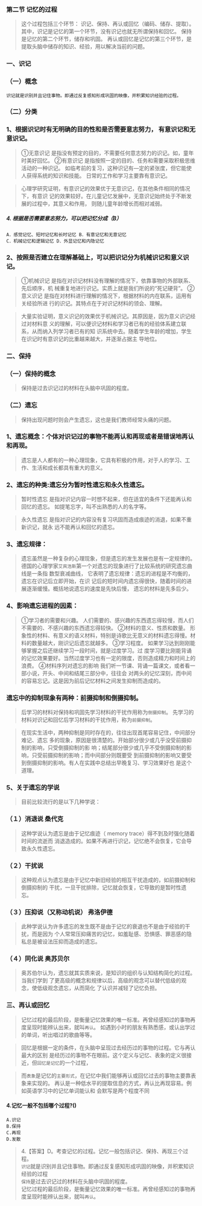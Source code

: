 ### 第二节 记忆的过程
>   这个过程包括三个环节： 识记、保持、再认或回忆（编码、储存、提取）。
其中，识记是记忆的第一个环节，没有识记也就无所谓保持和回忆。
保持是记忆的第二个环节，储存和巩固。
再认或回忆是记忆的第三个环节，是提取头脑中储存的知识、经验，用以解决当前的问题。

### 一、识记
### （一）概念
    识记就是识别并且记住事物。即通过反复感知形成巩固的映像，并积累知识经验的过程。
    
### （二）分类
### 1、根据识记时有无明确的目的性和是否需要意志努力， 有意识记和无意识记。
>   ①无意识记
        是指没有预定的目的，不需要任何意志努力的识记。如，童年时美好回忆。
    ②有意识记
        是指按照一定的目的、任务和需要采取积极思维活动的一种识记。
    如临考前的复习，这种识记有—定的紧张度，但它能使人获得系统的知识和技能。
    日常的工作和学习主要靠有意识记。
    
>   心理学研究证明，有意识记的效果优于无意识记，在其他条件相同的情况下，有意识
记的效果较好。在儿童记忆发展中，无意识记始终处于不断发展的过程中，其意义和作用，
则随儿童年龄增长而相对减弱。

##### 4. 根据是否需要意志努力，可以把记忆分成（B）
    A．感觉记忆、短时记忆和长时记忆 B．有意记忆和无意记忆
    C．机械记忆和逻辑记忆 D．外显记忆和内隐记忆


### 2、按照是否建立在理解基础上，可以把识记分为机械识记和意义识记。
>   ①机械识记
        是指在对识记材料没有理解的情况下，依靠事物的外部联系、先后顺序，机
    械重复地进行识记。实质上就是我们所说的“死记硬背”。
    ②意义识记
        是指在对材料进行理解的情况下，根据材料的内在联系，运用有关经验所进
    行的识记。其特点在于对识记材料的领会、理解。

>   大量实验证明，意义识记的效果优于机械识记。其原因是，因为意义识记经过对材料意
义的理解，可以便识记材料和学习者已有的经验体系建立联系，从而纳入列学习者已有的知
识系统中去。随着学生年龄的增加，学生在识记时有意识记的比重越来越大，并逐渐占据主
导地位。

### 二、保持
### （一）保持的概念
>   保持是过去识记过的材料在头脑中巩固的程度。
    
### （二）遗忘
>   保持出现问题时则会产生遗忘，这也是我们教师经常头痛的问题。

### 1、遗忘概念：个体对识记过的事物不能再认和再现或者是错误地再认和再现。
>   遗忘是人人都有的一种心理现象，它具有积极的作用，对于人的学习、工作、生活和成长都具有重大的意义。

### 2、遗忘的种类:遗忘分为暂时性遗忘和永久性遗忘。
>   暂时性遗忘
    是指对识记内容一时想不起来，但在适宜的条件下还能再认和回忆的遗忘。
如提笔忘字，叫不出熟悉的人的名字等。

>   永久性遗忘
    是指对识记的内容没有复习巩固而造成痕迹的消退，如果不重新识记，就永
远不能再认和回忆的遗忘。

### 3、遗忘规律：
>   遗忘虽然是一种复杂的心理现象，但是遗忘的发生发展也是有一定规律的。
德国的心理学家`艾宾浩斯`第一个对遗忘的现象进行了比较系统的研究遗忘曲线是一条指
数型衰减曲线，
它表明了遗忘规律：遗忘的进程是不均衡的，遗忘在识记后立即开始，在识
记后的短时间内遗忘得很快，随着时间的进展逐渐缓慢。概括地说遗忘的速度是先快后慢，
遗忘的材料是先多后少。

### 4、影响遗忘进程的因素：
>   ①学习者的需要和兴趣。
        人们需要的、感兴趣的东西遗忘得较慢，而人们不需要的、不感兴趣的东西遗忘得较快。
    ②材料的意义、性质和数量。
        形象性的材料、有意义的语义材料，特别是诗歌比无意义的材料遗忘得慢。材料的数量越大，刚识记后遗忘就越多。
    ③学习程度。
        如果学习达到刚刚能够掌握之后还继续学习一段时间，就是过度学习。过
    度学习要比刚能背诵的记忆效果要好。当然过度学习也有一定的限度，否则造成精力和时间上的浪费。
    ④材料序列对遗忘的影响
        我们听一节课、背诵一篇课文，或者看一部小说，开头、中间和结尾三部分中，往往会
    对两头的记忆深刻，而中间的容易忘记。这是因为前后记忆材料之间发生抑制而造成的。

### 遗忘中的抑制现象有两种：前摄抑制和倒摄抑制。
>   后学习的材料对保持和巩固先学习材料的干扰作用称为`倒摄抑制`。
    先学习的材料对识记和回忆后学习材料的干扰作用，称为`前摄抑制`。

>   在现实生活中，两种抑制是同时存在的，往往出现首尾容易记住，中间部分难记、遗忘
多的现象，原因是很清楚的。开始部分很少或几乎没受前摄抑制的影响，只受倒摄抑制的影
响；结尾部分很少或几乎不受倒摄抑制的影响，只受前摄抑制的影响；而中间部分则既要受
到前摄抑制的影响又要受到倒摄抑制的影响。有人在实践中总结出早晚复习、学习效果好也
是这个道理。

### 5、关于遗忘的学说
>   目前比较流行的是以下几种学说：

### （１）消退说 桑代克
>   这种学说认为遗忘是由于记忆痕迹（ memory trace）得不到及时强化随着时间的流逝而
消退造成的。如果不再进行识记，记忆绝不会恢复，它会导致永久性遗忘。

### （２）干扰说
>   这种观点认为遗忘是由于记忆中新旧经验的相互干扰造成的，如前摄抑制和倒摄抑制的
干扰，一旦干扰排除，记忆就会恢复，它导致的是暂时性遗忘。

### （３）压抑说（又称动机说） 弗洛伊德
>   此种学说认为许多遗忘的发生既不是由于记忆的衰退也不是由于经验的干扰，而是因为
个人常常压抑痛苦的记忆，如羞耻感、恐惧感、罪恶感的隐私总是被设法压抑而造成的遗忘。

### （４）同化说 奥苏贝尔
>   奥苏伯尔认为，遗忘就其实质来说，是知识的组织与认知结构简化的过程。当我们学到
了更高级的概念和规律以后，高级的观念可以替代低级的观念，使低级观念遗忘，从而简化
了认识并减轻了记忆负担。

### 三、再认或回忆
>   记忆过程的最后阶段，是衡量记忆效果的唯一标准。再曾经感知过的事物再度呈现时能辨认出来，就叫`再认`。
如遇到小时的朋友有熟悉感，或认出学过的单词，听出唱过的歌曲等等。

>   回忆是根据一定的条件，在头脑中呈现过去经历过的事物的过程。它与再认最大的区别
是经历过的事物不在眼前。这个定义与记忆、表象的定义很接近，但`回忆是记忆`的一个过程，

>   而`表象`是记忆的`主要形式`，在记忆中我们能够再认或回忆过去的事物主要靠表象来实现的。
再认是一种低水平的提取信息的方式，再认比再现容易。例如英语学习中的记忆单词能认和
会默写是两个程度不同

#### 4.记忆一般不包括哪个过程?()
    A.识记
    B.保持
    C.再现
    D.发散
    
>   4.【答案】D。考查记忆的过程。记忆一般包括识记、保持、再现三个过程。<br>
    `识记`就是识别并且记住事物。即通过反复感知形成巩固的映像，并积累知识经验的过程<br>
    `保持`是过去识记过的材料在头脑中巩固的程度。<br>
    记忆过程的最后阶段，是衡量记忆效果的唯一标准。再曾经感知过的事物再度呈现时能辨认出来，就叫`再认`。<br>